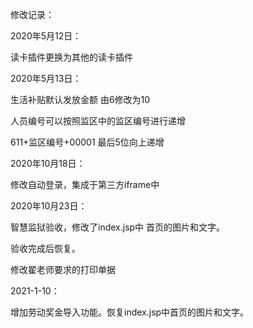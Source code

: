 修改记录：



2020年5月12日：

读卡插件更换为其他的读卡插件



2020年5月13日：

生活补贴默认发放金额 由6修改为10 

人员编号可以按照监区中的监区编号进行递增

611+监区编号+00001 最后5位向上递增





2020年10月18日：

修改自动登录，集成于第三方iframe中





2020年10月23日：

 智慧监狱验收，修改了index.jsp中 首页的图片和文字。

验收完成后恢复。

修改翟老师要求的打印单据



2021-1-10：

增加劳动奖金导入功能。恢复index.jsp中首页的图片和文字。


